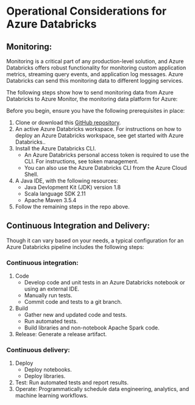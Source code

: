 # Operational Considerations for Azure Databricks

## Monitoring: 

Monitoring is a critical part of any production-level solution, and Azure Databricks offers robust functionality for monitoring custom application metrics, streaming query events, and application log messages. Azure Databricks can send this monitoring data to different logging services.

The following steps show how to send monitoring data from Azure Databricks to Azure Monitor, the monitoring data platform for Azure: 

Before you begin, ensure you have the following prerequisites in place:

1. Clone or download this [GitHub repository](https://github.com/mspnp/spark-monitoring).
2. An active Azure Databricks workspace. For instructions on how to deploy an Azure Databricks workspace, see get started with Azure Databricks..
3. Install the Azure Databricks CLI.
    * An Azure Databricks personal access token is required to use the CLI. For instructions, see token management.
    * You can also use the Azure Databricks CLI from the Azure Cloud Shell.
4. A Java IDE, with the following resources:
   * Java Devlopment Kit (JDK) version 1.8
   * Scala language SDK 2.11
   * Apache Maven 3.5.4
5. Follow the remaining steps in the repo above. 

## Continuous Integration and Delivery: 

Though it can vary based on your needs, a typical configuration for an Azure Databricks pipeline includes the following steps:

### Continuous integration:

1. Code
    * Develop code and unit tests in an Azure Databricks notebook or using an external IDE.</li>
    * Manually run tests. </li>
    * Commit code and tests to a git branch.
2. Build
    * Gather new and updated code and tests.</li>
    * Run automated tests.</li>
    * Build libraries and non-notebook Apache Spark code.</li>
3. Release: Generate a release artifact.

### Continuous delivery:

1. Deploy
   * Deploy notebooks.
   * Deploy libraries.
2. Test: Run automated tests and report results.
3. Operate: Programmatically schedule data engineering, analytics, and machine learning workflows.
